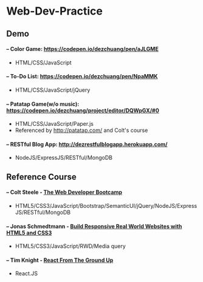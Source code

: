 # Web-Dev-Practice


## Demo

#### – Color Game: https://codepen.io/dezchuang/pen/aJLGME
* HTML/CSS/JavaScript

#### – To-Do List: https://codepen.io/dezchuang/pen/NpaMMK
* HTML/CSS/JavaScript/jQuery

#### – Patatap Game(w/o music): https://codepen.io/dezchuang/project/editor/DQWpGX/#0
* HTML/CSS/JavaScript/Paper.js
* Referenced by http://patatap.com/ and Colt's course

#### – RESTful Blog App: http://dezrestfulblogapp.herokuapp.com/
* NodeJS/ExpressJS/RESTful/MongoDB

## Reference Course
#### – Colt Steele - [The Web Developer Bootcamp](http://www.udemy.com/the-web-developer-bootcamp)
* HTML5/CSS3/JavaScript/Bootstrap/SemanticUI/jQuery/NodeJS/ExpressJS/RESTful/MongoDB

#### – Jonas Schmedtmann - [Build Responsive Real World Websites with HTML5 and CSS3](http://www.udemy.com/design-and-develop-a-killer-website-with-html5-and-css3)
* HTML5/CSS3/JavaScript/RWD/Media query

#### – Tim Knight - [React From The Ground Up](http://www.udemy.com/reactjs-from-the-ground-up)
* React.JS
